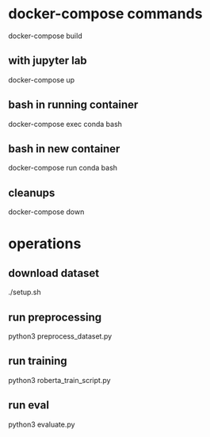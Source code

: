 # docker-compose commands
docker-compose build

## with jupyter lab
docker-compose up

## bash in running container
docker-compose exec conda bash

## bash in new container
docker-compose run conda bash

## cleanups
docker-compose down

# operations
## download dataset
./setup.sh

## run preprocessing
python3 preprocess_dataset.py

## run training
python3 roberta_train_script.py

## run eval
python3 evaluate.py
